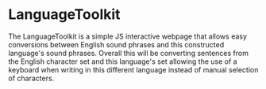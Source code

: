 # LanguageToolkit
The LanguageToolkit is a simple JS interactive webpage that allows easy conversions between English sound phrases and this constructed language's sound phrases. Overall this will be converting sentences from the English character set and this language's set allowing the use of a keyboard when writing in this different language instead of manual selection of characters.
